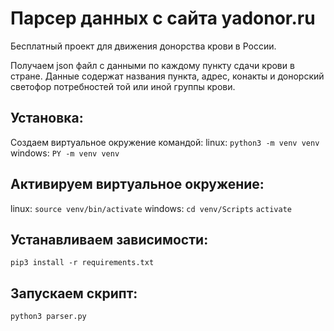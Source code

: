 # Парсер данных с сайта yadonor.ru

Бесплатный проект для движения донорства крови в России.

Получаем json файл с данными по каждому пункту сдачи крови в стране. 
Данные содержат названия пункта, адрес, конакты и донорский светофор
потребностей той или иной группы крови.

## Установка:

Создаем виртуальное окружение командой:
linux: ```python3 -m venv venv```
windows: ```PY -m venv venv```

## Активируем виртуальное окружение:
linux: ```source venv/bin/activate```
windows: ```cd venv/Scripts```
         ```activate```
         
## Устанавливаем зависимости:
```pip3 install -r requirements.txt```

## Запускаем скрипт:
```python3 parser.py```
